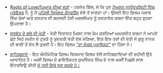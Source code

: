- [Roots of Love/ਪਿਆਰ ਦੀਆਂ ਜੜਾਂ](http://www.youtube.com/watch?v=I0uzQJ0IBv0) - ਹਰਜੰਤ ਗਿੱਲ, ਜੋ ਕਿ ਹੁਣ [ਟੌਅਸਨ ਯੁਨੀਵਰਸਿਟੀ ਵਿੱਚ ਪ੍ਰੋਫੈਸਰ](http://www.towson.edu/sociology/3%20-%20Faculty%20Information/faculty/gill.asp) ਹੈ,  ਨੂੰ ਮੈਂ [ਪਹਿਲੀ ਸਿਖੌਲਰ ਕੌਂਨਫਰੈਂਸ](http://www.sikholars.org) ਵੇਲੇ ਤੋਂ ਜਾਣਦਾ ਹਾਂ। ਉਸਦੀ ਇਹ ਫਿਲਮ ਪੰਜਾਬ ਵਿੱਚ ਕੇਸਾਂ ਅਤੇ ਦਸਤਾਰ ਦੀ ਬਦਲਦੀ ਹੋਈ ਅਸਲੀਅਤ ਨੂੰ ਦਸਤਾਵੇਜ ਕਰਦਾ ਇੱਕ ਬਹੁਤ ਸੁਹਣਾ ਉਪਰਾਲਾ ਹੈ।

- [ਸਰਬੱਤ ਦੇ ਭਲੇ ਦੀ ਖੇਤੀ](http://vimeo.com/26259403) - ਖੇਤੀ ਵਿਰਾਸਤ ਮਿਸ਼ਨ ਨਾਲ ਕੰਮ ਕਰਦਿਆਂ ਅਮਰਜੀਤ ਸ਼ਰਮਾ ਨੇ ਆਪਣੇ ਛੋਟੇ ਜਿਹੇ ਜਮੀਨ ਦੇ ਟੁਕੜੇ ਨੂੰ ਕੁਦਰਤੀ ਖੇਤੀ ਵੱਲ ਮੋੜਿਆ, ਇਕ ਇਸ ਤਰਾਂ ਦੀ ਖੇਤੀ ਜੋ ਗੁਰੂ ਨਾਨਕ ਦੀ ਬਾਣੀ ਤੋਂ ਸੇਧ ਲੈ ਤੁਰਦੀ ਹੈ। ਇਹ ਫਿਲਮ ["ਦਾ ਸੋਰਸ ਪ੍ਰਾਜੈਕਟ"](http://www.thesourcefilm.org/) ਦਾ ਹਿੱਸਾ ਨੇ।

- [ਸਾਹਿਬਜ਼ਾਦੇ](http://www.youtube.com/watch?v=JNn0-MwNwow) - ਇਹ ਐਨੀਮੇਟਿਡ ਫਿਲਮ ਵਿਸਮਾਦ ਫਿਲਮ ਵੱਲੋਂ ਸਾਹਿਬਜ਼ਾਦਿਆਂ ਦੀ ਸ਼ਹੀਦੀ ਉਤੇ ਆਧਾਰਿਤ ਹੈ। ਅਸੀਂ ਫਿਲਮ ਦੇ ਡਾਇਰੈਕਟਰ ਸੁਖਵਿੰਦਰ ਸਿੰਘ ਦੇ ਨਾਲ ਅਸੀਂਂ ਪਿਛਲੇ ਸਾਲ ਇੰਟਰਵਿਉ ਕੀਤੀ [ਜੋ ਤੁਸੀ ਇਥੇ ਸੁਣ ਸਕਦੇ ਹੋ।](http://vehdaa.com/interviews/sukhwinder-singh.html)

